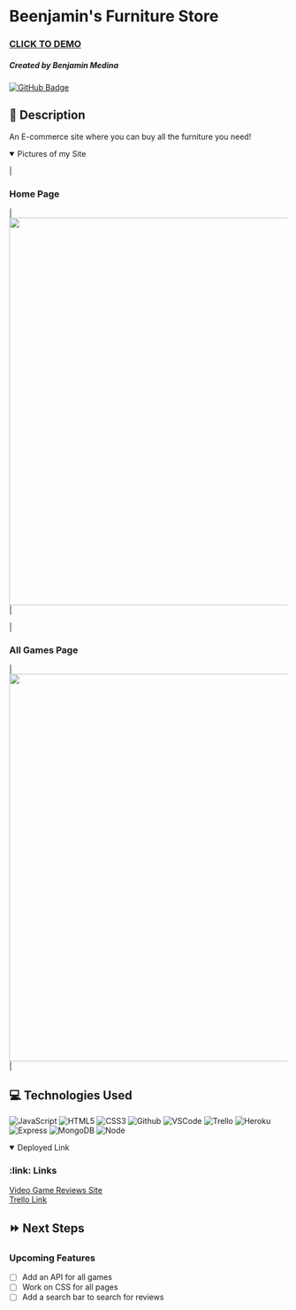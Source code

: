 # <div id="description" align="center">

# Beenjamin's Furniture Store

### [CLICK TO DEMO](https://beenjamin-furniture-store.herokuapp.com/)

##### Created by Benjamin Medina

[![GitHub Badge](https://img.shields.io/badge/-@Caprtainx-junglegreen?style=flat&logo=GitHub&logoColor=black)](https://github.com/Caprtainx)


## :pencil: Description

An E-commerce site where you can buy all the furniture you need!

</div>

<details open>
  <summary>Pictures of my Site</summary>

  | <h3>Home Page</h3> | <img
    src="https://gyazo.com/57b299cc0207241fd962ea06add46982"
    width="700"
  /> |
  
  | <h3>All Games Page</h3> | <img
    src="https://gyazo.com/17d70fc20c21e12f7ece41d451190f1a"
    width="700"
  /> |
</details>

## :computer: Technologies Used

![JavaScript](https://img.shields.io/badge/-JavaScript-05122A?style=flat&logo=javascript)
![HTML5](https://img.shields.io/badge/-HTML5-05122A?style=flat&logo=html5)
![CSS3](https://img.shields.io/badge/-CSS-05122A?style=flat&logo=css3)
![Github](https://img.shields.io/badge/-GitHub-05122A?style=flat&logo=github)
![VSCode](https://img.shields.io/badge/-VS_Code-05122A?style=flat&logo=visualstudio)
![Trello](https://img.shields.io/badge/-Trello-05122A?style=flat&logo=trello)
![Heroku](https://img.shields.io/badge/-Heroku-05122A?style=flat&logo=heroku)
![Express](https://img.shields.io/badge/-Express-05122A?style=flat&logo=express)
![MongoDB](https://img.shields.io/badge/-MongoDB-05122A?style=flat&logo=mongodb)
![Node](https://img.shields.io/badge/-Node.js-05122A?style=flat&logo=node.js)

<details open>
  <h3>:link: Links</h3>
  <summary>Deployed Link</summary>
  <a href="https://game-reviews-ben.herokuapp.com/">Video Game Reviews Site</a>
  <br>
  <a href="https://trello.com/b/W9tSncxP/project-2">Trello Link</a>
</details>

## :fast_forward: Next Steps

### Upcoming Features

- [ ] Add an API for all games
- [ ] Work on CSS for all pages
- [ ] Add a search bar to search for reviews
